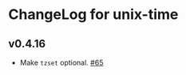 # ChangeLog for unix-time

## v0.4.16

* Make `tzset` optional.
  [#65](https://github.com/kazu-yamamoto/unix-time/pull/65)

